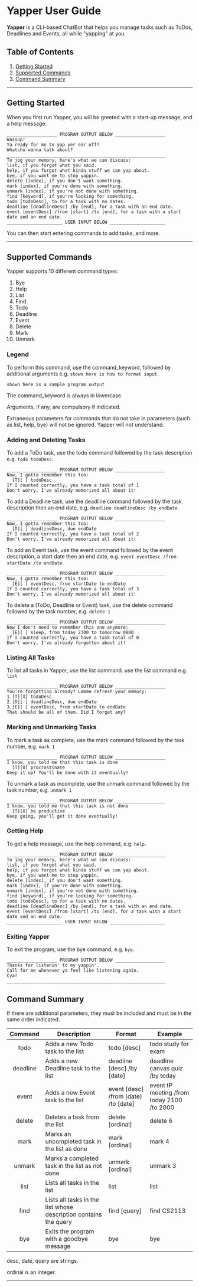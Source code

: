 # Yapper User Guide

**Yapper** is a CLI-based ChatBot that 
helps you manage tasks such as ToDos, Deadlines and Events, 
all while "yapping" at you.

## Table of Contents
1. [Getting Started](#getting-started)
2. [Supported Commands](#supported-commands)
3. [Command Summary](#command-summary)

---

## Getting Started

When you first run Yapper, you will be greeted with a start-up message, and a help message:
```
___________________ PROGRAM OUTPUT BELOW ___________________
Wassup! 
Ya ready for me to yap yer ear off? 
Whatchu wanna talk about? 
____________________________________________________________
To jog your memory, here's what we can discuss: 
list, if you forgot what you said. 
help, if you forgot what kinda stuff we can yap about.
bye, if you want me to stop yappin. 
delete [index], if you don't want something. 
mark [index], if you're done with something. 
unmark [index], if you're not done with something. 
find [keyword], if you're looking for something. 
todo [todoDesc], to for a task with no dates. 
deadline [deadlineDesc] /by [end], for a task with an end date. 
event [eventDesc] /from [start] /to [end], for a task with a start date and an end date. 
_____________________ USER INPUT BELOW _____________________
```

You can then start entering commands to add tasks, and more.

---

## Supported Commands

Yapper supports 10 different command types:
1. Bye 
2. Help 
3. List 
4. Find 
5. Todo 
6. Deadline 
7. Event 
8. Delete 
9. Mark 
10. Unmark


### Legend

To perform this command,
use the command_keyword, followed by additional arguments
e.g. `shown here is how to format input`.
```
shown here is a sample program output
```
The command_keyword is always in lowercase.

Arguments, if any, are compulsory if indicated.

Extraneous parameters for commands that do not take in parameters (such as list, help, bye) will not be ignored.
Yapper will not understand.


### Adding and Deleting Tasks

To add a ToDo task, 
use the todo command followed by the task description 
e.g. `todo todoDesc`.
```
___________________ PROGRAM OUTPUT BELOW ___________________
Now, I gotta remember this too:
  [T][ ] todoDesc
If I counted correctly, you have a task total of 1
Don't worry, I've already memorized all about it!
```

To add a Deadline task, 
use the deadline command followed by the task description then an end date, 
e.g. `deadline deadlineDesc /by endDate`.
```
___________________ PROGRAM OUTPUT BELOW ___________________
Now, I gotta remember this too:
  [D][ ] deadlineDesc, due endDate
If I counted correctly, you have a task total of 2
Don't worry, I've already memorized all about it!
```

To add an Event task, 
use the event command followed by the event description, a start date then an end date, 
e.g. `event eventDesc /from startDate /to endDate`.
```
___________________ PROGRAM OUTPUT BELOW ___________________
Now, I gotta remember this too:
  [E][ ] eventDesc, from startDate to endDate
If I counted correctly, you have a task total of 3
Don't worry, I've already memorized all about it!
```

To delete a (ToDo, Deadline or Event) task,
use the delete command followed by the task number, 
e.g. `delete 1`
```
___________________ PROGRAM OUTPUT BELOW ___________________
Now I don't need to remember this one anymore: 
  [E][ ] sleep, from today 2300 to tomorrow 0800
If I counted correctly, you have a task total of 0
Don't worry, I've already forgotten about it! 
```

### Listing All Tasks

To list all tasks in Yapper, use the list command.
use the list command
e.g. `list`
```
___________________ PROGRAM OUTPUT BELOW ___________________
You're forgetting already? Lemme refresh your memory: 
1.[T][X] todoDesc 
2.[D][ ] deadlineDesc, due endDate 
3.[E][ ] eventDesc, from startDate to endDate 
That should be all of them. Did I forget any? 
```

### Marking and Unmarking Tasks

To mark a task as complete, 
use the mark command followed by the task number,
e.g. `mark 1`
```
___________________ PROGRAM OUTPUT BELOW ___________________
I know, you told me that this task is done
  [T][O] procrastinate
Keep it up! You'll be done with it eventually! 
```

To unmark a task as incomplete, 
use the unmark command followed by the task number,
e.g. `unmark 1`
```
___________________ PROGRAM OUTPUT BELOW ___________________
I know, you told me that this task is not done
  [T][X] be productive
Keep going, you'll get it done eventually!
```

### Getting Help

To get a help message, use the help command,
e.g. `help`.
```
___________________ PROGRAM OUTPUT BELOW ___________________
To jog your memory, here's what we can discuss: 
list, if you forgot what you said. 
help, if you forgot what kinda stuff we can yap about.
bye, if you want me to stop yappin. 
delete [index], if you don't want something. 
mark [index], if you're done with something. 
unmark [index], if you're not done with something. 
find [keyword], if you're looking for something. 
todo [todoDesc], to for a task with no dates. 
deadline [deadlineDesc] /by [end], for a task with an end date. 
event [eventDesc] /from [start] /to [end], for a task with a start date and an end date. 
_____________________ USER INPUT BELOW _____________________ 
```

### Exiting Yapper

To exit the program, use the bye command, 
e.g. `bye`.
```
___________________ PROGRAM OUTPUT BELOW ___________________
Thanks for listenin' to my yappin'. 
Call for me whenever ya feel like listening again. 
Cya! 
____________________________________________________________
```

## Command Summary

If there are additional parameters, they must be included and must be in the same order indicated.

| Command  | Description                                                      | Format                               | Example                                    | 
|:--------:|------------------------------------------------------------------|--------------------------------------|--------------------------------------------|
|   todo   | Adds a new Todo task to the list                                 | todo [desc]                          | todo study for exam                        |
| deadline | Adds a new Deadline task to the list                             | deadline [desc] /by [date]           | deadline canvas quiz /by today             |
|  event   | Adds a new Event task to the list                                | event [desc] /from [date] /to [date] | event tP meeting /from today 2100 /to 2000 |
|  delete  | Deletes a task from the list                                     | delete [ordinal]                     | delete 6                                   |
|   mark   | Marks an uncompleted task in the list as done                    | mark  [ordinal]                      | mark 4                                     |
|  unmark  | Marks a completed task in the list as not done                   | unmark [ordinal]                     | unmark 3                                   |
|   list   | Lists all tasks in the list                                      | list                                 | list                                       |
|   find   | Lists all tasks in the list whose description contains the query | find [query]                         | find CS2113                                |
|   bye    | Exits the program with a goodbye message                         | bye                                  | bye                                        |
desc, date, query are strings.

ordinal is an integer.

---
